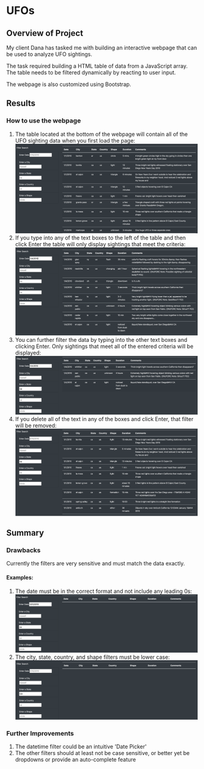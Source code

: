 # UFOs

## Overview of Project
My client Dana has tasked me with building an interactive webpage that can be used to analyze UFO sightings.

The task required building a HTML table of data from a JavaScript array. The table needs to be filtered dynamically by reacting to user input.

The webpage is also customized using Bootstrap.


## Results
### How to use the webpage
1. The table located at the bottom of the webpage will contain all of the UFO sighting data when you first load the page:
![initial table](Resources/initial.png)
2. If you type into any of the text boxes to the left of the table and then click Enter the table will only display sightings that meet the criteria:
![first filter](Resources/first_filter.png)
3. You can further filter the data by typing into the other text boxes and clicking Enter. Only sightings that meet all of the entered criteria will be displayed:
![second filter](Resources/second_filter.png)
4. If you delete all of the text in any of the boxes and click Enter, that filter will be removed:
![remove first filter](Resources/remove_first_filter.png)


## Summary
### Drawbacks
Currently the filters are very sensitive and must match the data exactly.

#### Examples:
1. The date must be in the correct format and not include any leading 0s:
![bad filter](Resources/bad_filter.png)
2. The city, state, country, and shape filters must be lower case:
![bad filter 2](Resources/bad_filter2.png)

### Further Improvements
1. The datetime filter could be an intuitive 'Date Picker'
3. The other filters should at least not be case sensitive, or better yet be dropdowns or provide an auto-complete feature
